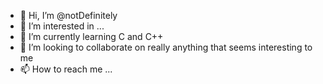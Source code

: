 - 👋 Hi, I’m @notDefinitely
- 👀 I’m interested in ...
- 🌱 I’m currently learning C and C++
- 💞️ I’m looking to collaborate on really anything that seems interesting to me
- 📫 How to reach me ...

<!---
notDefinitely/notDefinitely is a ✨ special ✨ repository because its `README.md` (this file) appears on your GitHub profile.
You can click the Preview link to take a look at your changes.
--->
